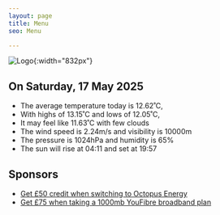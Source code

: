 ```yaml
---
layout: page
title: Menu
seo: Menu

---
```


![Logo](/images/logo.jpg){:width="832px"}

<!-- weather_marker starts -->
## On Saturday, 17 May 2025

- The average temperature today is 12.62˚C,
- With highs of 13.15˚C and lows of 12.05˚C,
- It may feel like 11.63˚C with few clouds
- The wind speed is 2.24m/s and visibility is 10000m
- The pressure is 1024hPa and humidity is 65%
- The sun will rise at 04:11 and set at 19:57

<!-- weather_marker ends -->

## Sponsors

- [Get £50 credit when switching to Octopus Energy](https://bit.ly/3oD1nnS)
- [Get £75 when taking a 1000mb YouFibre broadband plan](https://aklam.io/91zWhU?)
